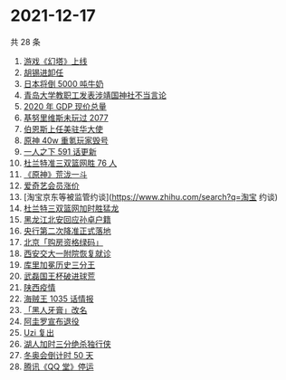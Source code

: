 # 2021-12-17

共 28 条

<!-- BEGIN -->
<!-- 最后更新时间 Fri Dec 17 2021 12:17:58 GMT+0800 (China Standard Time) -->

1. [游戏《幻塔》上线](https://www.zhihu.com/search?q=幻塔)
1. [胡锡进卸任](https://www.zhihu.com/search?q=胡锡进)
1. [日本将倒 5000 吨牛奶](https://www.zhihu.com/search?q=日本倒奶)
1. [青岛大学教职工发表涉靖国神社不当言论](https://www.zhihu.com/search?q=青岛大学教职工)
1. [2020 年 GDP 现价总量](https://www.zhihu.com/search?q=2020GDP)
1. [基努里维斯未玩过 2077](https://www.zhihu.com/search?q=赛博朋克2077)
1. [伯恩斯上任美驻华大使](https://www.zhihu.com/search?q=美国驻华大使)
1. [原神 40w 重氪玩家毁号](https://www.zhihu.com/search?q=原神)
1. [一人之下 591 话更新](https://www.zhihu.com/search?q=一人之下)
1. [杜兰特准三双篮网胜 76 人](https://www.zhihu.com/search?q=篮网)
1. [《原神》荒泷一斗](https://www.zhihu.com/search?q=原神)
1. [爱奇艺会员涨价](https://www.zhihu.com/search?q=爱奇艺)
1. [淘宝京东等被监管约谈](https://www.zhihu.com/search?q=淘宝 约谈)
1. [杜兰特三双篮网加时胜猛龙](https://www.zhihu.com/search?q=篮网)
1. [黑龙江北安回应孙卓户籍](https://www.zhihu.com/search?q=孙卓)
1. [央行第二次降准正式落地](https://www.zhihu.com/search?q=央行降准)
1. [北京「购房资格绿码」](https://www.zhihu.com/search?q=购房资格绿码)
1. [西安交大一附院恢复就诊](https://www.zhihu.com/search?q=西安交大一附院)
1. [库里加冕历史三分王](https://www.zhihu.com/search?q=库里)
1. [武磊国王杯破进球荒](https://www.zhihu.com/search?q=武磊)
1. [陕西疫情](https://www.zhihu.com/search?q=陕西)
1. [海贼王 1035 话情报](https://www.zhihu.com/search?q=海贼王)
1. [「黑人牙膏」改名](https://www.zhihu.com/search?q=黑人牙膏)
1. [阿圭罗宣布退役](https://www.zhihu.com/search?q=阿圭罗)
1. [Uzi 复出](https://www.zhihu.com/search?q=uzi)
1. [湖人加时三分绝杀独行侠](https://www.zhihu.com/search?q=湖人)
1. [冬奥会倒计时 50 天](https://www.zhihu.com/search?q=冬奥会)
1. [腾讯《QQ 堂》停运](https://www.zhihu.com/search?q=QQ堂)

<!-- END -->
